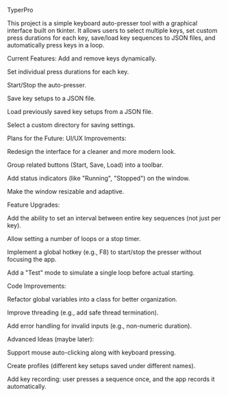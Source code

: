 TyperPro

This project is a simple keyboard auto-presser tool with a graphical interface built on tkinter.
It allows users to select multiple keys, set custom press durations for each key, save/load key sequences to JSON files, and automatically press keys in a loop.

Current Features:
Add and remove keys dynamically.

Set individual press durations for each key.

Start/Stop the auto-presser.

Save key setups to a JSON file.

Load previously saved key setups from a JSON file.

Select a custom directory for saving settings.

Plans for the Future:
UI/UX Improvements:

Redesign the interface for a cleaner and more modern look.

Group related buttons (Start, Save, Load) into a toolbar.

Add status indicators (like "Running", "Stopped") on the window.

Make the window resizable and adaptive.

Feature Upgrades:

Add the ability to set an interval between entire key sequences (not just per key).

Allow setting a number of loops or a stop timer.

Implement a global hotkey (e.g., F8) to start/stop the presser without focusing the app.

Add a "Test" mode to simulate a single loop before actual starting.

Code Improvements:

Refactor global variables into a class for better organization.

Improve threading (e.g., add safe thread termination).

Add error handling for invalid inputs (e.g., non-numeric duration).

Advanced Ideas (maybe later):

Support mouse auto-clicking along with keyboard pressing.

Create profiles (different key setups saved under different names).

Add key recording: user presses a sequence once, and the app records it automatically.